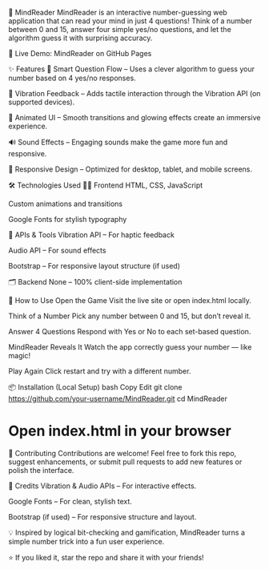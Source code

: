 🧠 MindReader
MindReader is an interactive number-guessing web application that can read your mind in just 4 questions! Think of a number between 0 and 15, answer four simple yes/no questions, and let the algorithm guess it with surprising accuracy.

🔗 Live Demo: MindReader on GitHub Pages

✨ Features
🧩 Smart Question Flow – Uses a clever algorithm to guess your number based on 4 yes/no responses.

📳 Vibration Feedback – Adds tactile interaction through the Vibration API (on supported devices).

🎨 Animated UI – Smooth transitions and glowing effects create an immersive experience.

🔊 Sound Effects – Engaging sounds make the game more fun and responsive.

📱 Responsive Design – Optimized for desktop, tablet, and mobile screens.

🛠️ Technologies Used
🧑‍💻 Frontend
HTML, CSS, JavaScript

Custom animations and transitions

Google Fonts for stylish typography

🔧 APIs & Tools
Vibration API – For haptic feedback

Audio API – For sound effects

Bootstrap – For responsive layout structure (if used)

🗂 Backend
None – 100% client-side implementation

🚀 How to Use
Open the Game
Visit the live site or open index.html locally.

Think of a Number
Pick any number between 0 and 15, but don’t reveal it.

Answer 4 Questions
Respond with Yes or No to each set-based question.

MindReader Reveals It
Watch the app correctly guess your number — like magic!

Play Again
Click restart and try with a different number.

📦 Installation (Local Setup)
bash
Copy
Edit
git clone https://github.com/your-username/MindReader.git
cd MindReader
# Open index.html in your browser
🤝 Contributing
Contributions are welcome!
Feel free to fork this repo, suggest enhancements, or submit pull requests to add new features or polish the interface.

🙏 Credits
Vibration & Audio APIs – For interactive effects.

Google Fonts – For clean, stylish text.

Bootstrap (if used) – For responsive structure and layout.

💡 Inspired by logical bit-checking and gamification, MindReader turns a simple number trick into a fun user experience.

⭐ If you liked it, star the repo and share it with your friends!

